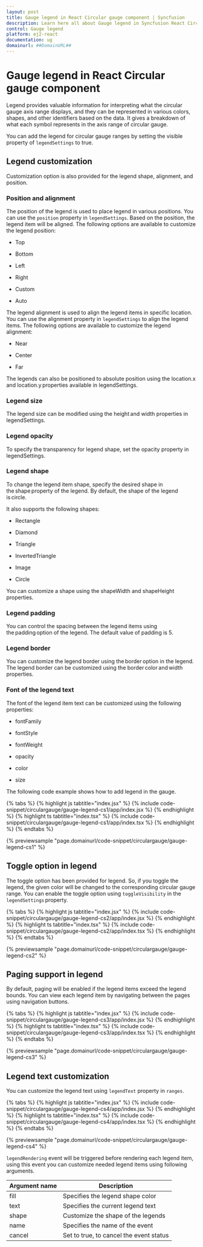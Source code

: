```yaml
---
layout: post
title: Gauge legend in React Circular gauge component | Syncfusion
description: Learn here all about Gauge legend in Syncfusion React Circular gauge component of Syncfusion Essential JS 2 and more.
control: Gauge legend 
platform: ej2-react
documentation: ug
domainurl: ##DomainURL##
---
```


# Gauge legend in React Circular gauge component

Legend provides valuable information for interpreting what the circular gauge axis range displays, and they can be represented in various colors, shapes, and other identifiers based on the data. It gives a breakdown of what each symbol represents in the axis range of circular gauge.

You can add the legend for circular gauge ranges by setting the visible property of `legendSettings` to true.

## Legend customization

Customization option is also provided for the legend shape, alignment, and position.

### Position and alignment

The position of the legend is used to place legend in various positions. You can use the `position` property in `legendSettings`. Based on the position, the legend item will be aligned. The following options are available to customize the legend position:

* Top

* Bottom

* Left

* Right

* Custom

* Auto

The legend alignment is used to align the legend items in specific location. You can use the alignment property in `legendSettings` to align the legend items. The following options are available to customize the legend alignment:

* Near

* Center

* Far

The legends can also be positioned to absolute position using the location.x and location.y properties available in legendSettings.

### Legend size

The legend size can be modified using the height and width properties in legendSettings.

### Legend opacity

To specify the transparency for legend shape, set the opacity property in legendSettings.

### Legend shape

To change the legend item shape, specify the desired shape in the shape property of the legend. By default, the shape of the legend is circle.

It also supports the following shapes:

* Rectangle

* Diamond

* Triangle

* InvertedTriangle

* Image

* Circle

You can customize a shape using the shapeWidth and shapeHeight properties.

### Legend padding

You can control the spacing between the legend items using the padding option of the legend. The default value of padding is 5.

### Legend border

You can customize the legend border using the border option in the legend. The legend border can be customized using the border color and width properties.

<!-- markdownlint-disable MD009 -->

### Font of the legend text

The font of the legend item text can be customized using the following properties:

* fontFamily

* fontStyle

* fontWeight 

* opacity

* color 

* size

The following code example shows how to add legend in the gauge.

{% tabs %}
{% highlight js tabtitle="index.jsx" %}
{% include code-snippet/circulargauge/gauge-legend-cs1/app/index.jsx %}
{% endhighlight %}
{% highlight ts tabtitle="index.tsx" %}
{% include code-snippet/circulargauge/gauge-legend-cs1/app/index.tsx %}
{% endhighlight %}
{% endtabs %}

 {% previewsample "page.domainurl/code-snippet/circulargauge/gauge-legend-cs1" %}

## Toggle option in legend

The toggle option has been provided for legend. So, if you toggle the legend, the given color will be changed to the corresponding circular gauge range. You can enable the toggle option using `toggleVisibility` in the `legendSettings` property.

{% tabs %}
{% highlight js tabtitle="index.jsx" %}
{% include code-snippet/circulargauge/gauge-legend-cs2/app/index.jsx %}
{% endhighlight %}
{% highlight ts tabtitle="index.tsx" %}
{% include code-snippet/circulargauge/gauge-legend-cs2/app/index.tsx %}
{% endhighlight %}
{% endtabs %}

 {% previewsample "page.domainurl/code-snippet/circulargauge/gauge-legend-cs2" %}

## Paging support in legend

By default, paging will be enabled if the legend items exceed the legend bounds. You can view each legend item by navigating between the pages using navigation buttons.

{% tabs %}
{% highlight js tabtitle="index.jsx" %}
{% include code-snippet/circulargauge/gauge-legend-cs3/app/index.jsx %}
{% endhighlight %}
{% highlight ts tabtitle="index.tsx" %}
{% include code-snippet/circulargauge/gauge-legend-cs3/app/index.tsx %}
{% endhighlight %}
{% endtabs %}

 {% previewsample "page.domainurl/code-snippet/circulargauge/gauge-legend-cs3" %}

## Legend text customization

You can customize the legend text using `legendText` property in `ranges`.
 
{% tabs %}
{% highlight js tabtitle="index.jsx" %}
{% include code-snippet/circulargauge/gauge-legend-cs4/app/index.jsx %}
{% endhighlight %}
{% highlight ts tabtitle="index.tsx" %}
{% include code-snippet/circulargauge/gauge-legend-cs4/app/index.tsx %}
{% endhighlight %}
{% endtabs %}

 {% previewsample "page.domainurl/code-snippet/circulargauge/gauge-legend-cs4" %}

`legendRendering` event will be triggered before rendering each legend item, using this event you can customize needed legend items using following arguments.

|   Argument name      |   Description                            |
|----------------------| -----------------------------------------|
|   fill               |   Specifies the legend shape color  |
|   text               |   Specifies the current legend text   |
|   shape            | Customize the shape of the legends  |
| name | Specifies the name of the event  |
|cancel |  Set to true, to cancel the event status
